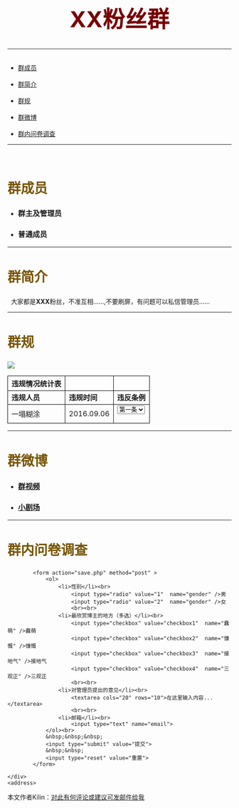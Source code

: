 <html>     
<head>        
 <meta http-equiv="Content-Type" content="text/html;
charset=utf-8">        
 	<title>零基础HTML编码</title> 
 	 <style type="text/css">
        h1{
    font-size:50px;
color:#700;
text-align:center;
        }
         h2{
    font-size:30px;
color:#750;
text-align:left;
        }
        </style>
</head>     
<body>
	<h1>XX粉丝群</h1>     
	<hr>   
	<div>
	<ul>
	  <li><a href="#first">群成员</a></li>
	  <li><a href="#second">群简介</a></li>
	  <li><a href="#third">群规</a></li>
	  <li><a href="#four">群微博</a></li>
	  <li><a href="#five">群内问卷调查</a></li>
	 </ul>
	 </div><hr>
        <div> 
	<div id="first">
		<h2>群成员</h2>        
		<ul>
		<li><h3>群主及管理员</h3></li>             
		<li><h3>普通成员</h3></li>         
		</ul>
	</div> 
	<hr>    
	<div>    
	<div id="second">
		<h2>群简介</h2>
		<p>&nbsp;&nbsp;大家都是<strong>XXX</strong>粉丝，不准互相......,不要刷屏，有问题可以私信管理员......</p>
	</div>   
	<hr>  
	<div>   
	<div id="third">
		<h2>群规</h2>         
		<img src="https://timgsa.baidu.com/timg?image&quality=80&size=b9999_10000&sec=1488219127580&di=3ae853e11d92c647593d9907d45e72ea&imgtype=0&src=http%3A%2F%2Fupfile.asqql.com%2F2009pasdfasdfic2009s305985-ts%2F2016-5%2F2016520726459355.jpg" titlle="群规">
		<style type="text/css">
		table tr td,th{border:1px solid #000;}
		</style>
		<table>
			<tbody>
				<tr>
					<th>违规情况统计表</th>
					<th></th>
					<th></th>
				</tr>
				<tr>
					<td><strong>违规人员</strong></td>
					<td><strong>违规时间</strong></td>
					<td><strong>违反条例</strong></td>
				</tr>
				<tr>
					<td>一塌糊涂</td>
					<td>2016.09.06</td>
					<td>
						<form name="违反条例">
							<label></label>
							<select>
								<option value="第一条">第一条</option>
								<option value="第二条">第二条</option>
								<option value="第三条">第三条</option>
								<option value="第四条">第四条</option>
								<option value="第五条">第五条</option>
							</select>
						</form>
					</td>
				</tr>
			</tbody>
		</table>
	</div> 
	<hr>    
	<div>   
	<div id="four">
		<h2>群微博</h2>
		<ul>         
			<li><a href="http://www.bilibili.com/video/av7145300/" target="_blank"><h3>群视频</h3></a></li>      
			<li><a href="http://weibo.com/ttarticle/p/show?id=2309404050569173069645"><h3>小剧场</h3></a></li>       
		</ul> 
	</div>  
	<hr>
	<div>
	<div id="five">
		<h2>群内问卷调查</h2>
		
			<form action="save.php" method="post" >
    			<ol>
    				<li>性别</li><br>
    					<input type="radio" value="1"  name="gender" />男
    					<input type="radio" value="2"  name="gender" />女
    					<br><br>
					<li>最欣赏博主的地方（多选）</li><br>
    					<input type="checkbox" value="checkbox1"  name="蠢萌" />蠢萌
    					<input type="checkbox" value="checkbox2"  name="慷慨" />慷慨
    					<input type="checkbox" value="checkbox3"  name="接地气" />接地气
    					<input type="checkbox" value="checkbox4"  name="三观正" />三观正
    					<br><br>
					<li>对管理员提出的意见</li><br>
			    		<textarea cols="20" rows="10">在这里输入内容...</textarea>
			    		<br><br>
					<li>邮箱</li><br>
						<input type="text" name="email">
				</ol><br>
				&nbsp;&nbsp;&nbsp;
				<input type="submit" value="提交">
				&nbsp;&nbsp;
				<input type="reset" value="重置">
		    </form>

	</div>   
	<address>
本文作者Kilin：<a href="mailto:kilinmlq@qq.com">对此有何评论或建议可发邮件给我</a>
</address>
</body> 
</html>
